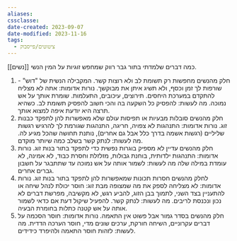 ```yaml
---
aliases: 
cssclasse: 
date-created: 2023-09-07
date-modified: 2023-11-16
tags:
  - ציטוטים/פייסבוק
---
```

[[נשים]]
כמה דברים שלמדתי בתור גבר רווק שמחפש זוגיות על המין הנשי.
1. חלק מהנשים מחפשות רק תשומת לב ולא רוצות קשר. המקבילה הנשית של "דוש" - שורפות לך זמן וכסף, ולא תשיג איתן את מבוקשך.
נורות אדומות: אתה לא מצליח להתקדם במערכת היחסים. תירוצים, עיכובים, התעלמות. שומרת אותך על אש נמוכה.
מה לעשות: להפסיק כל השקעה בה והכי חשוב להפסיק תשומת לב. כשהיא תרצה היא יודעת איפה למצוא אותך.
2. חלק מהנשים סובלות מבעיות או תפיסות עולם שלא מאפשרות להן לתפקד כבנות זוג.
נורות אדומות: התנהגות לא צפויה, חריגה, התנהגות שגורמת לך להרגיש רגשות שליליים (רגשות אשמה בדרך כלל אבל גם אחרים), נותנת תחושה שהכל מגיע לה.
מה לעשות: לנתק קשר בשלב כמה שיותר מוקדם.
3. חלק מהנשים עדיין לא מספיק בוגרות נפשית כדי לתפקד בתור בנות זוג.
נורות אדומות: התנהגות ילדותית, בוחנת גבולות, מזלזלת וחסרת כבוד, לא אמינה, לא עומדת במילה שלה
מה לעשות: לשמור אותה על אש נמוכה עד שתתבגר על חשבון גברים אחרים.
4. לחלק מהנשים חסרות תכונות שמאפשרות להן לתפקד בתור בנות זוג.
נורות אדומות: לא מצליחה לספק את מה שמצופה מבת זוג: חוסר יכולת לנהל שיחה או להתעניין בצד השני, לתמוך בבן הזוג, להביע רגש, לא מקשיבה, מפרשת דברים לא נכון ונכנסת לריבים.
מה לעשות: לנתק קשר. להפעיל שיקול דעת אם כדאי לשמור אותה על אש קטנה כתלות בחומרת הבעיה.
5. חלק מהנשים בסדר גמור אבל פשוט אין התאמה.
נורות אדומות: חוסר הסכמה על דברים עקרוניים, השיחה חורקת, ערכים שונים מדי, חוסר הערכה הדדית.
מה לעשות: לזהות חוסר התאמה ולהיפרד כידידים.
